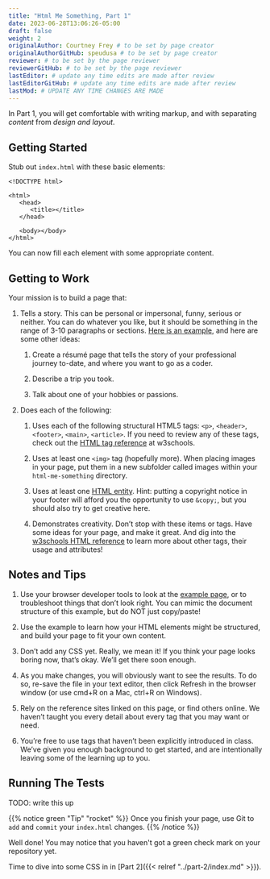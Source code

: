 ```yaml
---
title: "Html Me Something, Part 1"
date: 2023-06-28T13:06:26-05:00
draft: false
weight: 2
originalAuthor: Courtney Frey # to be set by page creator
originalAuthorGitHub: speudusa # to be set by page creator
reviewer: # to be set by the page reviewer
reviewerGitHub: # to be set by the page reviewer
lastEditor: # update any time edits are made after review
lastEditorGitHub: # update any time edits are made after review
lastMod: # UPDATE ANY TIME CHANGES ARE MADE
---
```


In Part 1, you will get comfortable with writing markup, and with separating _content_ from _design and layout_.

## Getting Started

Stub out `index.html` with these basic elements:

```html{linenos=table,hl_lines=[],linenostart=1}
<!DOCTYPE html>

<html>
   <head>
      <title></title>
   </head>

   <body></body>
</html>
```

You can now fill each element with some appropriate content.

## Getting to Work
Your mission is to build a page that:

1. Tells a story. This can be personal or impersonal, funny, serious or neither. You can do whatever you like, but it should be something in the range of 3-10 paragraphs or sections. [Here is an example](https://education.launchcode.org/html-me-something/submissions/chrisbay/index-nocss.html), and here are some other ideas:

   1. Create a résumé page that tells the story of your professional journey to-date, and where you want to go as a coder.

   1. Describe a trip you took.

   1. Talk about one of your hobbies or passions.
1. Does each of the following:

   1. Uses each of the following structural HTML5 tags: `<p>`, `<header>`, `<footer>`, `<main>`, `<article>`. If you need to review any of these tags, check out the [HTML tag reference](https://www.w3schools.com/tags/default.asp) at w3schools.

   1. Uses at least one `<img>` tag (hopefully more). When placing images in your page, put them in a new subfolder called images within your `html-me-something` directory.

   1. Uses at least one [HTML entity](https://www.w3schools.com/html/html_entities.asp). Hint: putting a copyright notice in your footer will afford you the opportunity to use `&copy;`, but you should also try to get creative here.

   1. Demonstrates creativity. Don’t stop with these items or tags. Have some ideas for your page, and make it great. And dig into the [w3schools HTML reference](https://www.w3schools.com/tags/default.asp) to learn more about other tags, their usage and attributes!

## Notes and Tips

1. Use your browser developer tools to look at the [example page](https://education.launchcode.org/html-me-something/submissions/chrisbay/index-nocss.html), or to troubleshoot things that don’t look right. You can mimic the document structure of this example, but do NOT just copy/paste!

1. Use the example to learn how your HTML elements might be structured, and build your page to fit your own content.

1. Don’t add any CSS yet. Really, we mean it! If you think your page looks boring now, that’s okay. We’ll get there soon enough.

1. As you make changes, you will obviously want to see the results. To do so, re-save the file in your text editor, then click Refresh in the browser window (or use cmd+R on a Mac, ctrl+R on Windows).

1. Rely on the reference sites linked on this page, or find others online. We haven’t taught you every detail about every tag that you may want or need.

1. You’re free to use tags that haven’t been explicitly introduced in class. We’ve given you enough background to get started, and are intentionally leaving some of the learning up to you.

## Running The Tests

TODO: write this up

{{% notice green "Tip" "rocket" %}} 
 Once you finish your page, use Git to `add` and `commit` your `index.html` changes.
{{% /notice %}}

Well done! You may notice that you haven't got a green check mark on your repository yet. 

Time to dive into some CSS in in [Part 2]({{< relref "../part-2/index.md" >}}).